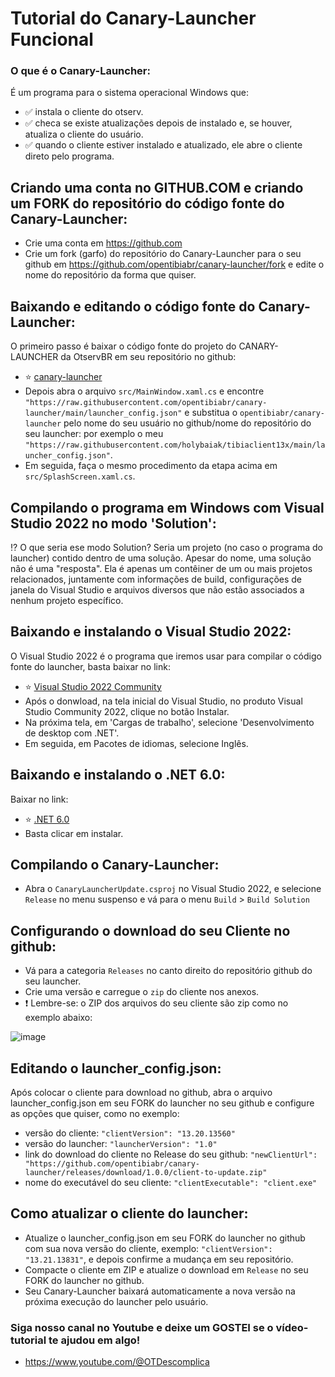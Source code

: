 # Tutorial do Canary-Launcher Funcional

### O que é o Canary-Launcher:
É um programa para o sistema operacional Windows que:
- ✅ instala o cliente do otserv.
- ✅ checa se existe atualizações depois de instalado e, se houver, atualiza o cliente do usuário.
- ✅ quando o cliente estiver instalado e atualizado, ele abre o cliente direto pelo programa.
 
## Criando uma conta no GITHUB.COM e criando um FORK do repositório do código fonte do Canary-Launcher:
- Crie uma conta em https://github.com
- Crie um fork (garfo) do repositório do Canary-Launcher para o seu github em https://github.com/opentibiabr/canary-launcher/fork e edite o nome do repositório da forma que quiser.

## Baixando e editando o código fonte do Canary-Launcher:
O primeiro passo é baixar o código fonte do projeto do CANARY-LAUNCHER da OtservBR em seu repositório no github:
- :star: [canary-launcher](https://github.com/opentibiabr/canary-launcher/archive/refs/heads/main.zip)
- Depois abra o arquivo `src/MainWindow.xaml.cs` e encontre `"https://raw.githubusercontent.com/opentibiabr/canary-launcher/main/launcher_config.json"` e
substitua o `opentibiabr/canary-launcher` pelo nome do seu usuário no github/nome do repositório do seu launcher: por exemplo o meu `"https://raw.githubusercontent.com/holybaiak/tibiaclient13x/main/launcher_config.json"`.
- Em seguida, faça o mesmo procedimento da etapa acima em `src/SplashScreen.xaml.cs`.

## Compilando o programa em Windows com Visual Studio 2022 no modo 'Solution':
:interrobang: O que seria ese modo Solution? Seria um projeto (no caso o programa do launcher) contido dentro de uma solução. Apesar do nome, uma solução não é uma "resposta". Ela é apenas um contêiner de um ou mais projetos relacionados, juntamente com informações de build, configurações de janela do Visual Studio e arquivos diversos que não estão associados a nenhum projeto específico.

## Baixando e instalando o Visual Studio 2022:
O Visual Studio 2022 é o programa que iremos usar para compilar o código fonte do launcher, basta baixar no link: 
- :star: [Visual Studio 2022 Community](https://visualstudio.microsoft.com/pt-br/thank-you-downloading-visual-studio/?sku=Community&rel=17)
- Após o donwload, na tela inicial do Visual Studio, no produto Visual Studio Community 2022, clique no botão Instalar.
- Na próxima tela, em 'Cargas de trabalho', selecione 'Desenvolvimento de desktop com .NET'.
- Em seguida, em Pacotes de idiomas, selecione Inglês.

## Baixando e instalando o .NET 6.0:
Baixar no link: 
- :star: [.NET 6.0](https://dotnet.microsoft.com/en-us/download/dotnet/6.0)
- Basta clicar em instalar.

## Compilando o Canary-Launcher:
- Abra o `CanaryLauncherUpdate.csproj` no Visual Studio 2022, e selecione `Release` no menu suspenso e vá para o menu `Build` > `Build Solution`

## Configurando o download do seu Cliente no github:
- Vá para a categoria `Releases` no canto direito do repositório github do seu launcher.
- Crie uma versão e carregue o `zip` do cliente nos anexos.
- :heavy_exclamation_mark: Lembre-se: o ZIP dos arquivos do seu cliente são zip como no exemplo abaixo: 

![image](https://github.com/OT-descomplica/tutoriais/assets/6209529/92c89f39-fefb-497a-a562-62589f31cbb9)

## Editando o launcher_config.json:
Após colocar o cliente para download no github, abra o arquivo launcher_config.json em seu FORK do launcher no seu github e configure as opções que quiser, como no exemplo:
- versão do cliente: `"clientVersion": "13.20.13560"`
- versão do launcher: `"launcherVersion": "1.0"`
- link do download do cliente no Release do seu github: `"newClientUrl": "https://github.com/opentibiabr/canary-launcher/releases/download/1.0.0/client-to-update.zip"`
- nome do executável do seu cliente: `"clientExecutable": "client.exe"`

## Como atualizar o cliente do launcher:
- Atualize o launcher_config.json em seu FORK do launcher no github com sua nova versão do cliente, exemplo: `"clientVersion": "13.21.13831"`, e depois confirme a mudança em seu repositório.
- Compacte o cliente em ZIP e atualize o download em `Release` no seu FORK do launcher no github.
- Seu Canary-Launcher baixará automaticamente a nova versão na próxima execução do launcher pelo usuário.

### Siga nosso canal no Youtube e deixe um GOSTEI se o vídeo-tutorial te ajudou em algo!
- https://www.youtube.com/@OTDescomplica
